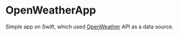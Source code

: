 # OpenWeatherApp

Simple app on Swift, which used [OpenWeather](https://openweathermap.org/) API as a data source.
